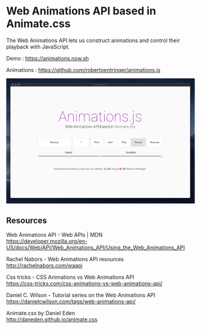 # Web Animations API based in Animate.css

The Web Animations API lets us construct animations and control their playback with JavaScript.

Demo : https://animations.now.sh

Animations : https://github.com/robertoentringer/animations.js

[![screenshot.png](screenshot.png?raw=true)](https://animations.now.sh)

## Resources

Web Animations API - Web APIs | MDN  
https://developer.mozilla.org/en-US/docs/Web/API/Web_Animations_API/Using_the_Web_Animations_API

Rachel Nabors - Web Animations API resources   
http://rachelnabors.com/waapi

Css tricks - CSS Animations vs Web Animations API  
https://css-tricks.com/css-animations-vs-web-animations-api/

Daniel C. Wilson - Tutorial series on the Web Animations API  
https://danielcwilson.com/tags/web-animations-api/

Animate.css by Daniel Eden  
http://daneden.github.io/animate.css
